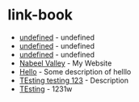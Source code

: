 # link-book
- [undefined](undefined) - undefined
- [undefined](undefined) - undefined
- [undefined](undefined) - undefined
- [Nabeel Valley](https://nabeelvalley.co.za) - My Website
- [Hello](https://www.hello.com) - Some description of helllo
- [TEsting testing 123](https://test.com) - Description
- [TEsting](https://test.com) - 1231w